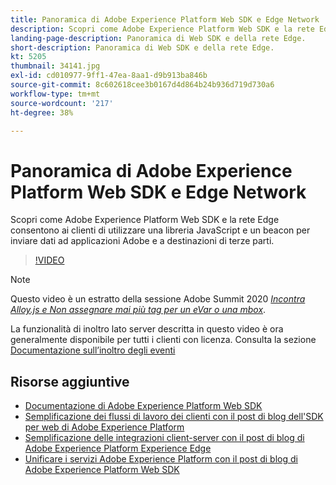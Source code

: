 ```yaml
---
title: Panoramica di Adobe Experience Platform Web SDK e Edge Network
description: Scopri come Adobe Experience Platform Web SDK e la rete Edge consentono ai clienti di utilizzare una libreria JavaScript e un beacon per inviare dati ad applicazioni Adobe e a destinazioni di terze parti.
landing-page-description: Panoramica di Web SDK e della rete Edge.
short-description: Panoramica di Web SDK e della rete Edge.
kt: 5205
thumbnail: 34141.jpg
exl-id: cd010977-9ff1-47ea-8aa1-d9b913ba846b
source-git-commit: 8c602618cee3b0167d4d864b24b936d719d730a6
workflow-type: tm+mt
source-wordcount: '217'
ht-degree: 38%

---
```


# Panoramica di Adobe Experience Platform Web SDK e Edge Network

Scopri come Adobe Experience Platform Web SDK e la rete Edge consentono ai clienti di utilizzare una libreria JavaScript e un beacon per inviare dati ad applicazioni Adobe e a destinazioni di terze parti.

>[!VIDEO](https://video.tv.adobe.com/v/34141?quality=12&learn=on)

>[!NOTE]
>
>Questo video è un estratto della sessione Adobe Summit 2020 *[Incontra Alloy.js e Non assegnare mai più tag per un eVar o una mbox](https://business.adobe.com/summit/2020/with-alloy-js-never-tag-for-an-evar-or-mbox-again.html)*.
>
>La funzionalità di inoltro lato server descritta in questo video è ora generalmente disponibile per tutti i clienti con licenza. Consulta la sezione [Documentazione sull’inoltro degli eventi](https://experienceleague.adobe.com/docs/experience-platform/tags/event-forwarding/overview.html)

## Risorse aggiuntive

* [Documentazione di Adobe Experience Platform Web SDK](https://experienceleague.adobe.com/docs/experience-platform/edge/home.html?lang=it)
* [Semplificazione dei flussi di lavoro dei clienti con il post di blog dell&#39;SDK per web di Adobe Experience Platform](https://medium.com/adobetech/simplifying-customer-workflows-with-adobe-experience-platform-web-sdk-4e54fe134f4a)
* [Semplificazione delle integrazioni client-server con il post di blog di Adobe Experience Platform Experience Edge](https://medium.com/adobetech/streamlining-client-server-integrations-with-adobe-experience-platform-experience-edge-1caaef887172)
* [Unificare i servizi Adobe Experience Platform con il post di blog di Adobe Experience Platform Web SDK](https://medium.com/adobetech/unify-your-adobe-experience-platform-services-with-adobe-experience-platform-web-sdk-75cf6851a9fc)
